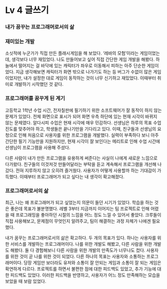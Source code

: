 # Lv 4 글쓰기

### 내가 꿈꾸는 프로그래머로서의 삶

### 재미있는 개발

소싯적에 누군가가 직접 만든 플래시게임을 해 보았다. ‘레바의 모험’이라는 게임이었는데, 생각보다 너무 재밌었다. 나도 만들어보고 싶어 직접 간단한 게임 개발을 해봤다. 하늘에서 떨어지는 걸 바닥에 있는 캐릭터가 좌우로 이동해서 피하는 아주 단순한 게임이었다. 지금 생각해보면 캐릭터가 화면 밖으로 나가기도 하는 등 버그가 수없이 많은 게임이었지만, 내가 설정한 대로 게임이 동작하는 것이 너무 신기하고 재밌었다. 이때부터 취미로 개발하기 시작했던 것 같다.


### 프로그래머를 꿈꾸게 된 계기

고등학교 1학년 수업 시간, 전자칠판에 필기하기 위한 소프트웨어가 잘 동작이 하지 않는 문제가 있었다. 전체 화면으로 표시가 되어 화면 우측 하단에 있는 현재 시각이 바뀌지 않는 문제였다. 알다시피 수업은 현재 시각에 매우 민감하다. 선생님은 하루의 목표 수업 진도를 맞추어야 하고, 학생들은 끝나기만을 기다리고 있다. 이때, 친구들과 선생님의 요청으로 인해 처음으로 사용자를 위한 프로그램을 개발했다. 실력이 부족하다 보니 아주 간단한 필기 기능만을 지원하지만, 현재 시각이 잘 보인다는 메리트로 인해 수업 시간에 선생님이 프로그램을 사용해 주셨다. 


다른 사람이 내가 만든 프로그램을 유용하게 써준다는 사실이 나에게 새로운 느낌으로 다가왔다. 친구들의 이것저것 만들어달라는 부탁을 듣고 계속해서 프로그램을 개선해 나갔다. 전혀 지루하지 않고 오히려 즐거웠다. 사용자가 어떻게 사용할까 하는 기대감이 가득했다. 이때부터 프로그래머가 되고 싶다는 내 생각이 확고해졌다.

### 프로그래머로서의 삶

최근, 나는 왜 프로그래머가 되고 싶었는지 의문이 들던 시기가 있었다. 학습을 하는 것은 좋은데 목표가 불분명했다. 레벨 3부터 지금까지 이어지는 팀 프로젝트로 인해 어렸을 때 프로그래밍을 좋아하던 시절의 느낌을 어느 정도 느낄 수 있어서 좋았다. 크루들이 직접 사용해보고, 문제점이 무엇인지 알려주고, 팀이 해결하는 과정 자체가 나에겐 필요했다. 


내가 꿈꾸는 프로그래머로서의 삶은 확고하다. 두 개의 목표가 있다. 하나는 사용자를 위한 서비스를 개발하는 프로그래머이다. 나를 위한 개발도 해봤고, 다른 사람을 위한 개발도 해봤다. 둘 다 경험해보니 다른 사람을 위한 개발의 만족도가 너무나도 컸다. 사용자를 위한 것이 곧 나를 위한 것이 되었다. 다른 하나의 목표는 사용자와 소통하는 프로그래머이다. 당장 게임만 보더라도 유저와 소통이 잘 안되는 게임과 소통이 잘 되는 게임은 확연하게 다르다. 프로젝트를 하면서 불편한 점에 대한 피드백도 있었고, 추가 기능에 대한 피드백도 있었다. 이러한 피드백을 반영하고, 사용자가 어느 정도 만족해하는 모습을 보았을 때 보람 있었다.
